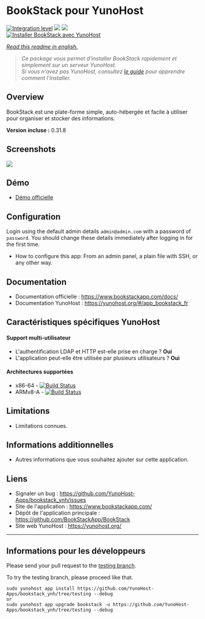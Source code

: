 # BookStack pour YunoHost

[![Integration level](https://dash.yunohost.org/integration/bookstack.svg)](https://dash.yunohost.org/appci/app/bookstack) ![](https://ci-apps.yunohost.org/ci/badges/bookstack.status.svg) ![](https://ci-apps.yunohost.org/ci/badges/bookstack.maintain.svg)  
[![Installer BookStack avec YunoHost](https://install-app.yunohost.org/install-with-yunohost.svg)](https://install-app.yunohost.org/?app=bookstack)

*[Read this readme in english.](./README.md)* 

> *Ce package vous permet d'installer BookStack rapidement et simplement sur un serveur YunoHost.  
Si vous n'avez pas YunoHost, consultez [le guide](https://yunohost.org/#/install) pour apprendre comment l'installer.*

## Overview
BookStack est une plate-forme simple, auto-hébergée et facile à utiliser pour organiser et stocker des informations.

**Version incluse :** 0.31.8

## Screenshots

![](https://www.bookstackapp.com/images/bookstack-hero-screenshot.jpg)

## Démo

* [Démo officielle](https://demo.bookstackapp.com/)

## Configuration

Login using the default admin details `admin@admin.com` with a password of `password`. You should change these details immediately after logging in for the first time.

 * How to configure this app: From an admin panel, a plain file with SSH, or any other way.

## Documentation

 * Documentation officielle : https://www.bookstackapp.com/docs/
 * Documentation YunoHost : https://yunohost.org/#/app_bookstack_fr

## Caractéristiques spécifiques YunoHost

#### Support multi-utilisateur

* L'authentification LDAP et HTTP est-elle prise en charge ? **Oui**
* L'application peut-elle être utilisée par plusieurs utilisateurs ? **Oui**

#### Architectures supportées

* x86-64 - [![Build Status](https://ci-apps.yunohost.org/ci/logs/bookstack%20%28Apps%29.svg)](https://ci-apps.yunohost.org/ci/apps/bookstack/)
* ARMv8-A - [![Build Status](https://ci-apps-arm.yunohost.org/ci/logs/bookstack%20%28Apps%29.svg)](https://ci-apps-arm.yunohost.org/ci/apps/bookstack/)

## Limitations

* Limitations connues.

## Informations additionnelles

* Autres informations que vous souhaitez ajouter sur cette application.

## Liens

 * Signaler un bug : https://github.com/YunoHost-Apps/bookstack_ynh/issues
 * Site de l'application : https://www.bookstackapp.com/
 * Dépôt de l'application principale : https://github.com/BookStackApp/BookStack
 * Site web YunoHost : https://yunohost.org/

---

## Informations pour les développeurs

Please send your pull request to the [testing branch](https://github.com/YunoHost-Apps/bookstack_ynh/tree/testing).

To try the testing branch, please proceed like that.
```
sudo yunohost app install https://github.com/YunoHost-Apps/bookstack_ynh/tree/testing --debug
or
sudo yunohost app upgrade bookstack -u https://github.com/YunoHost-Apps/bookstack_ynh/tree/testing --debug
```
